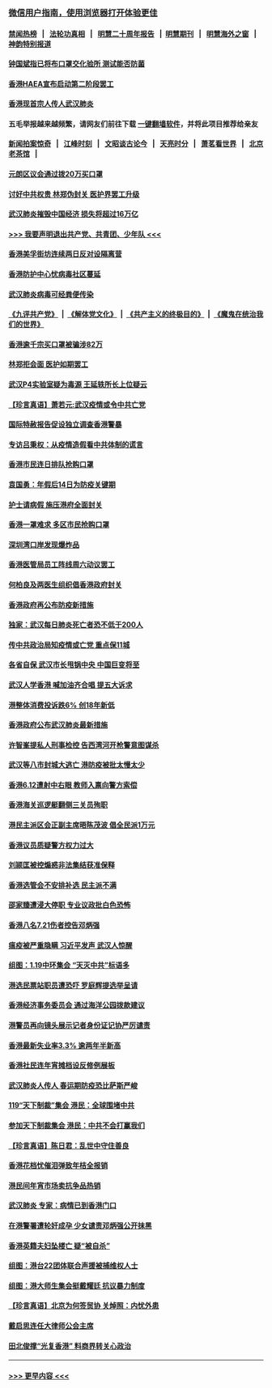### [微信用户指南，使用浏览器打开体验更佳](https://github.com/gfw-breaker/banned-news1/blob/master/indexes/wechat-guide.md?t=0)
#### [禁闻热榜](热点新闻.md?t=0)  &nbsp;&nbsp;|&nbsp;&nbsp; [法轮功真相](https://github.com/gfw-breaker/truth/blob/master/README.md?t=0) &nbsp;&nbsp;|&nbsp;&nbsp; [明慧二十周年报告](https://github.com/gfw-breaker/mh-reports/blob/master/README.md?t=0) &nbsp;&nbsp;|&nbsp;&nbsp;[明慧期刊](https://github.com/gfw-breaker/mh-qikan) &nbsp;&nbsp;|&nbsp;&nbsp; [明慧海外之窗](https://github.com/gfw-breaker/mh-news/blob/master/README.md?t=0) &nbsp;&nbsp;|&nbsp;&nbsp; [神韵特别报道](https://github.com/gfw-breaker/mh-news/blob/master/shenyun.md?t=0)
#### [钟国斌指已将布口罩交化验所 测试能否防菌](../pages/nsc415/n11842783.md?t=02041901) 
#### [香港HAEA宣布启动第二阶段罢工](../pages/nsc415/n11842723.md?t=02041901) 
#### [香港现首宗人传人武汉肺炎](../pages/nsc415/n11842766.md?t=02041901) 
#### 五毛举报越来越频繁，请网友们前往下载 [一键翻墙软件](https://github.com/gfw-breaker/ssr-accounts)，并将此项目推荐给亲友
#### [新闻拍案惊奇](https://github.com/gfw-breaker/banned-news1/blob/master/pages/link4.md) &nbsp;&nbsp;|&nbsp;&nbsp; [江峰时刻](https://github.com/gfw-breaker/banned-news1/blob/master/pages/link4.md) &nbsp;&nbsp;|&nbsp;&nbsp; [文昭谈古论今](https://github.com/gfw-breaker/banned-news1/blob/master/pages/link4.md) &nbsp;&nbsp;|&nbsp;&nbsp; [天亮时分](https://github.com/gfw-breaker/banned-news1/blob/master/pages/link4.md) &nbsp;&nbsp;|&nbsp;&nbsp; [萧茗看世界](https://github.com/gfw-breaker/banned-news1/blob/master/pages/link4.md) &nbsp;&nbsp;|&nbsp;&nbsp; [北京老茶馆](https://github.com/gfw-breaker/banned-news1/blob/master/pages/link4.md) &nbsp;&nbsp;|&nbsp;&nbsp; 
#### [元朗区议会通过拨20万买口罩](../pages/nsc415/n11842754.md?t=02041901) 
#### [讨好中共权贵 林郑伪封关 医护界罢工升级](../pages/nsc415/n11842359.md?t=02041901) 
#### [武汉肺炎摧毁中国经济 损失将超过16万亿](../pages/nsc415/n11839723.md?t=02041901) 
#### [>>> 我要声明退出共产党、共青团、少年队 <<<](https://github.com/begood0513/goodnews/blob/master/quit/letter.md) 
#### [香港美孚街坊连续两日反对设隔离营](../pages/nsc415/n11839962.md?t=02041901) 
#### [香港防护中心忧病毒社区蔓延](../pages/nsc415/n11839933.md?t=02041901) 
#### [武汉肺炎病毒可经粪便传染](../pages/nsc415/n11839939.md?t=02041901) 
#### [《九评共产党》](https://github.com/begood0513/9ping.md/blob/master/README.md) &nbsp;|&nbsp; [《解体党文化》](../../../../jtdwh.md/blob/master/README.md)  &nbsp;|&nbsp; [《共产主义的终极目的》](../../../../gczydzjmd.md/blob/master/README.md) &nbsp;|&nbsp; [《魔鬼在统治我们的世界》](../../../../mgztzwmdsj.md/blob/master/README.md) 
#### [香港逾千宗买口罩被骗涉82万](../pages/nsc415/n11839914.md?t=02041901) 
#### [林郑拒会面 医护如期罢工](../pages/nsc415/n11839892.md?t=02041901) 
#### [武汉P4实验室疑为毒源 王延轶所长上位疑云](../pages/nsc415/n11835543.md?t=02041901) 
#### [【珍言真语】萧若元:武汉疫情或令中共亡党](../pages/nsc415/n11829394.md?t=02041901) 
#### [国际特赦报告促设独立调查香港警暴](../pages/nsc415/n11833845.md?t=02041901) 
#### [专访吕秉权：从疫情造假看中共体制的谎言](../pages/nsc415/n11833813.md?t=02041901) 
#### [香港市民连日排队抢购口罩](../pages/nsc415/n11833794.md?t=02041901) 
#### [袁国勇：年假后14日为防疫关键期](../pages/nsc415/n11831088.md?t=02041901) 
#### [护士请病假 施压港府全面封关](../pages/nsc415/n11831030.md?t=02041901) 
#### [香港一罩难求 多区市民抢购口罩](../pages/nsc415/n11831002.md?t=02041901) 
#### [深圳湾口岸发现爆炸品](../pages/nsc415/n11828802.md?t=02041901) 
#### [香港医管局员工阵线周六动议罢工](../pages/nsc415/n11828762.md?t=02041901) 
#### [何柏良及两医生组织倡香港政府封关](../pages/nsc415/n11828749.md?t=02041901) 
#### [香港政府再公布防疫新措施](../pages/nsc415/n11828716.md?t=02041901) 
#### [独家：武汉每日肺炎死亡者恐不低于200人](../pages/nsc415/n11828240.md?t=02041901) 
#### [传中共政治局知疫情或亡党 重点保11城](../pages/nsc415/n11828145.md?t=02041901) 
#### [各省自保 武汉市长甩锅中央 中国巨变将至](../pages/nsc415/n11828021.md?t=02041901) 
#### [武汉人学香港 喊加油齐合唱 提五大诉求](../pages/nsc415/n11827046.md?t=02041901) 
#### [港整体消费投诉跌6% 创18年新低](../pages/nsc415/n11817280.md?t=02041901) 
#### [香港政府公布武汉肺炎最新措施](../pages/nsc415/n11817152.md?t=02041901) 
#### [许智峯提私人刑事检控 告西湾河开枪警意图谋杀](../pages/nsc415/n11817132.md?t=02041901) 
#### [武汉等八市封城大逃亡 港防疫被批太慢太少](../pages/nsc415/n11817058.md?t=02041901) 
#### [香港6.12遭射中右眼 教师入禀向警方索偿](../pages/nsc415/n11814678.md?t=02041901) 
#### [香港海关巡逻艇翻侧三关员殉职](../pages/nsc415/n11814604.md?t=02041901) 
#### [港民主派区会正副主席晤陈茂波 倡全民派1万元](../pages/nsc415/n11814582.md?t=02041901) 
#### [香港议员质疑警方权力过大](../pages/nsc415/n11814560.md?t=02041901) 
#### [刘颕匡被控煽惑非法集结获准保释](../pages/nsc415/n11811727.md?t=02041901) 
#### [香港选管会不安排补选 民主派不满](../pages/nsc415/n11811691.md?t=02041901) 
#### [邵家臻遭浸大停职 专业议政批白色恐怖](../pages/nsc415/n11811670.md?t=02041901) 
#### [香港八名7.21伤者控告邓炳强](../pages/nsc415/n11811623.md?t=02041901) 
#### [瘟疫被严重隐瞒 习近平发声 武汉人惊醒](../pages/nsc415/n11811186.md?t=02041901) 
#### [组图：1.19中环集会 “天灭中共”标语多](../pages/nsc415/n11809514.md?t=02041901) 
#### [港选民票站职员遭恐吓 罗庭辉提选举呈请](../pages/nsc415/n11808914.md?t=02041901) 
#### [香港经济事务委员会 通过海洋公园拨款建议](../pages/nsc415/n11808906.md?t=02041901) 
#### [港警员再向镜头展示记者身份证记协严厉谴责](../pages/nsc415/n11808888.md?t=02041901) 
#### [香港最新失业率3.3% 逾两年半新高](../pages/nsc415/n11808887.md?t=02041901) 
#### [香港社民连年宵摊档设反修例展板](../pages/nsc415/n11808857.md?t=02041901) 
#### [武汉肺炎人传人 春运期防疫恐比萨斯严峻](../pages/nsc415/n11808739.md?t=02041901) 
#### [119“天下制裁”集会 港民：全球围堵中共](../pages/nsc415/n11806318.md?t=02041901) 
#### [参加天下制裁集会 港民：中共不会打赢我们](../pages/nsc415/n11806596.md?t=02041901) 
#### [【珍言真语】陈日君：乱世中守住善良](../pages/nsc415/n11806247.md?t=02041901) 
#### [香港花档忧催泪弹致年桔全报销](../pages/nsc415/n11806130.md?t=02041901) 
#### [港民间年宵市场卖抗争品热销](../pages/nsc415/n11806073.md?t=02041901) 
#### [武汉肺炎 专家：病情已到香港门口](../pages/nsc415/n11806020.md?t=02041901) 
#### [在港警署遭轮奸成孕 少女谴责邓炳强公开抹黑](../pages/nsc415/n11805981.md?t=02041901) 
#### [香港英籍夫妇坠楼亡 疑“被自杀”](../pages/nsc415/n11805937.md?t=02041901) 
#### [组图：港台22团体联合声援被捕维权人士](../pages/nsc415/n11801834.md?t=02041901) 
#### [组图：港大师生集会挺戴耀廷 抗议暴力制度](../pages/nsc415/n11799298.md?t=02041901) 
#### [【珍言真语】北京为何签贸协 关焯照：内忧外患](../pages/nsc415/n11799790.md?t=02041901) 
#### [戴启思连任大律师公会主席](../pages/nsc415/n11799306.md?t=02041901) 
#### [田北俊撑“光复香港” 料商界转关心政治](../pages/nsc415/n11799287.md?t=02041901) 

----
#### [ >>> 更早内容 <<< ](../indexes/nsc415-earlier.md)
